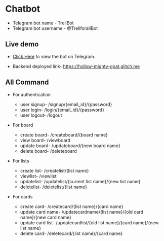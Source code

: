 # Chatbot
- Telegram bot name - TrellBot
- Telegram bot username - @TrellforallBot

## Live demo


* [Click Here](https://t.me/TrellforallBot/) to view the bot on Telegram.

* Backend deployed link- https://hollow-mighty-goat.glitch.me



## All Command

-  For authentication
    - user signup- /signup/{email_id}/{password}
    - user login- /login/{email_id}/{password}
    - user logout- /logout

- For board
    - create board- /createboard/{board name}
    - view board- /viewboard
    - update board- /updateboard/{new board name}
    - delete board- /deleteboard

- For lists
    - create list- /createlist/{list name}
    - viewlist- /viewlist
    - updatelist- /updatelist/{current list name}/{new list name}
    - deletelist- /deletelist/{list name}

- For cards
    - create card- /createcard/{list name}/{card name}
    - update card name- /updatecardname/{list name}/{old card name}/{new card name}
    - update card list- /updatecardlist/{old list name}/{card name}/{new list name}
    - delete card- /deletecard/{list name}/{card name}

